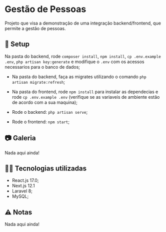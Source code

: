 # Gestão de Pessoas

Projeto que visa a demonstração de uma integração backend/frontend, que permite a gestão de pessoas.


## :wrench: Setup

Na pasta do backend, rode `composer install`, `npm install`, `cp .env.example .env`, `php artisan key:generate` e modifique o `.env` com os acessos necessarios para o banco de dados;

- Na pasta do backend, faça as migrates utilizando o comando `php artisan migrate:refresh`;

- Na pasta do frontend, rode `npm install` para instalar as dependecias e rode `cp .env.example .env` (verifique se as variaveis de ambiente estão de acordo com a sua maquina);
- Rode o backend: `php artisan serve`;
- Rode o frontend: `npm start`;

## 📷 Galeria

Nada aqui ainda!

## 👨‍💻 Tecnologias utilizadas

- React.js 17.0;
- Next.js 12.1
- Laravel 8;
- MySQL;

## ⚠️ Notas

Nada aqui ainda!
